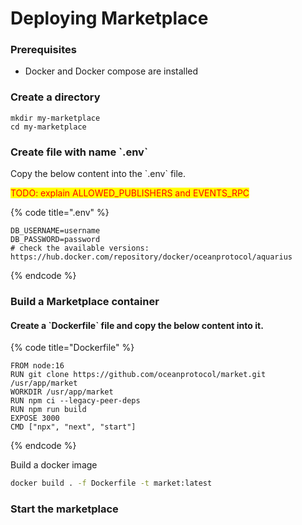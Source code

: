 # Deploying Marketplace

### Prerequisites

* Docker and Docker compose are installed

### Create a directory

```
mkdir my-marketplace
cd my-marketplace
```

### Create file with name \`.env\`

Copy the below content into the \`.env\` file.

<mark style="color:red;">TODO: explain ALLOWED\_PUBLISHERS and EVENTS\_RPC</mark>

{% code title=".env" %}
```
DB_USERNAME=username
DB_PASSWORD=password
# check the available versions: https://hub.docker.com/repository/docker/oceanprotocol/aquarius
```
{% endcode %}

### Build a Marketplace container

#### Create a \`Dockerfile\` file and copy the below content into it.

{% code title="Dockerfile" %}
```
FROM node:16
RUN git clone https://github.com/oceanprotocol/market.git /usr/app/market
WORKDIR /usr/app/market
RUN npm ci --legacy-peer-deps
RUN npm run build
EXPOSE 3000
CMD ["npx", "next", "start"]
```
{% endcode %}

Build a docker image

```bash
docker build . -f Dockerfile -t market:latest
```

### Start the marketplace
